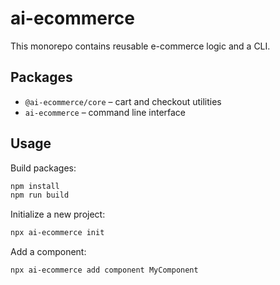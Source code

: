 # ai-ecommerce

This monorepo contains reusable e-commerce logic and a CLI.

## Packages

- `@ai-ecommerce/core` – cart and checkout utilities
- `ai-ecommerce` – command line interface

## Usage

Build packages:

```bash
npm install
npm run build
```

Initialize a new project:

```bash
npx ai-ecommerce init
```

Add a component:

```bash
npx ai-ecommerce add component MyComponent
```



